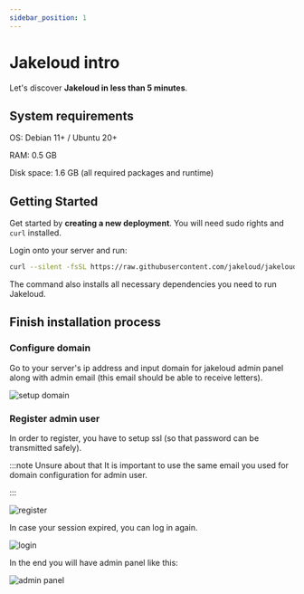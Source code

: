 ```yaml
---
sidebar_position: 1
---
```


# Jakeloud intro

Let's discover **Jakeloud in less than 5 minutes**.

## System requirements

OS: Debian 11+ / Ubuntu 20+

RAM: 0.5 GB

Disk space: 1.6 GB
(all required packages and runtime)


## Getting Started

Get started by **creating a new deployment**. You will need sudo rights and `curl` installed.

Login onto your server and run:

```bash
curl --silent -fsSL https://raw.githubusercontent.com/jakeloud/jakeloud/main/install-all.sh | sh
```

The command also installs all necessary dependencies you need to run Jakeloud.

## Finish installation process

### Configure domain

Go to your server's ip address and input domain for jakeloud admin panel along with admin email (this email should be able to receive letters).

![setup domain](/img/jakeloud-domain.png)

### Register admin user

In order to register, you have to setup ssl (so that password can be transmitted safely).

:::note Unsure about that
It is important to use the same email you used for domain configuration for admin user.

:::

![register](/img/register.png)

In case your session expired, you can log in again.

![login](/img/login.png)

In the end you will have admin panel like this:

![admin panel](/img/empty-jakeloud.png)
